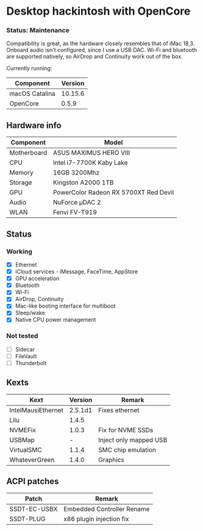 # Desktop hackintosh with OpenCore

### Status: Maintenance

Compatibility is great, as the hardware closely resembles that of iMac 18,3. Onboard audio isn't configured, since I use a USB DAC. Wi-Fi and bluetooth are supported natively, so AirDrop and Continuity work out of the box.

Currently running:

| Component      | Version |
| -------------- | ------- |
| macOS Catalina | 10.15.6 |
| OpenCore       | 0.5.9   |

## Hardware info

| Component   | Model                                 |
| ----------- | ------------------------------------- |
| Motherboard | ASUS MAXIMUS HERO VIII                |
| CPU         | Intel i7-7700K Kaby Lake              |
| Memory      | 16GB 3200Mhz                          |
| Storage     | Kingston A2000 1TB                    |
| GPU         | PowerColor Radeon RX 5700XT Red Devil |
| Audio       | NuForce µDAC 2                        |
| WLAN        | Fenvi FV-T919                         |

## Status

### Working

- [x] Ethernet
- [x] iCloud services - iMessage, FaceTime, AppStore
- [x] GPU acceleration
- [x] Bluetooth
- [x] Wi-Fi
- [x] AirDrop, Continuity
- [x] Mac-like booting interface for multiboot
- [x] Sleep/wake
- [x] Native CPU power management

### Not tested

- [ ] Sidecar
- [ ] FileVault
- [ ] Thunderbolt

## Kexts

| Kext               | Version | Remark                 |
| ------------------ | ------- | ---------------------- |
| IntelMausiEthernet | 2.5.1d1 | Fixes ethernet         |
| Lilu               | 1.4.5   |                        |
| NVMEFix            | 1.0.3   | Fix for NVME SSDs      |
| USBMap             | -       | Inject only mapped USB |
| VirtualSMC         | 1.1.4   | SMC chip emulation     |
| WhateverGreen      | 1.4.0   | Graphics               |

## ACPI patches

| Patch        | Remark                     |
| ------------ | -------------------------- |
| SSDT-EC-USBX | Embedded Controller Rename |
| SSDT-PLUG    | x86 plugin injection fix   |
